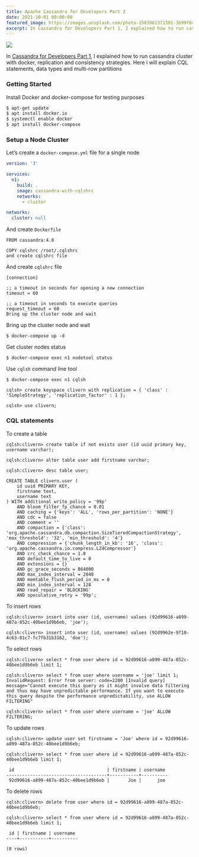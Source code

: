 ```yaml
---
title: Apache Cassandra for Developers Part 2
date: 2021-10-01 00:00:00
featured_image: https://images.unsplash.com/photo-1503961371391-3b99f64f0b0b
excerpt: In Cassandra for Developers Part 1, I explained how to run cassandra cluster with docker, replication and consistency strategies. Here i will explain CQL statements, data types and multi-row partitions
---
```


![](https://images.unsplash.com/photo-1503961371391-3b99f64f0b0b)

In [Cassandra for Developers Part 1](https://clivern.com/apache-cassandra-for-developers-part-1/ "https://clivern.com/apache-cassandra-for-developers-part-1/"), I explained how to run cassandra cluster with docker, replication and consistency strategies. Here i will explain CQL statements, data types and multi-row partitions

### Getting Started

Install Docker and docker-compose for testing purposes

```bash
$ apt-get update
$ apt install docker.io
$ systemctl enable docker
$ apt install docker-compose
```

### Setup a Node Cluster

Let’s create a `docker-compose.yml` file for a single node

```yaml
version: '3'

services:
  n1:
    build: .
    image: cassandra-with-cqlshrc
    networks:
      - cluster

networks:
  cluster: null
```

And create `Dockerfile`

```
FROM cassandra:4.0

COPY cqlshrc /root/.cqlshrc
and create cqlshrc file
```

And create `cqlshrc` file

```
[connection]

;; a timeout in seconds for opening a new connection
timeout = 60

;; a timeout in seconds to execute queries
request_timeout = 60
Bring up the cluster node and wait
```

Bring up the cluster node and wait

```
$ docker-compose up -d
```

Get cluster nodes status

```
$ docker-compose exec n1 nodetool status
```

Use `cqlsh` command line tool

```
$ docker-compose exec n1 cqlsh

cqlsh> create keyspace clivern with replication = { 'class' : 'SimpleStrategy', 'replication_factor' : 1 };

cqlsh> use clivern;
```

### CQL statements

To create a table

```
cqlsh:clivern> create table if not exists user (id uuid primary key, username varchar);

cqlsh:clivern> alter table user add firstname varchar;

cqlsh:clivern> desc table user;

CREATE TABLE clivern.user (
    id uuid PRIMARY KEY,
    firstname text,
    username text
) WITH additional_write_policy = '99p'
    AND bloom_filter_fp_chance = 0.01
    AND caching = {'keys': 'ALL', 'rows_per_partition': 'NONE'}
    AND cdc = false
    AND comment = ''
    AND compaction = {'class': 'org.apache.cassandra.db.compaction.SizeTieredCompactionStrategy', 'max_threshold': '32', 'min_threshold': '4'}
    AND compression = {'chunk_length_in_kb': '16', 'class': 'org.apache.cassandra.io.compress.LZ4Compressor'}
    AND crc_check_chance = 1.0
    AND default_time_to_live = 0
    AND extensions = {}
    AND gc_grace_seconds = 864000
    AND max_index_interval = 2048
    AND memtable_flush_period_in_ms = 0
    AND min_index_interval = 128
    AND read_repair = 'BLOCKING'
    AND speculative_retry = '99p';
```

To insert rows

```
cqlsh:clivern> insert into user (id, username) values (92d99616-a899-487a-852c-40bee1d9b6eb, 'joe');

cqlsh:clivern> insert into user (id, username) values (92d9962e-9710-4c63-81c7-fc7fb31b3162, 'doe');
```

To select rows

```
cqlsh:clivern> select * from user where id = 92d99616-a899-487a-852c-40bee1d9b6eb limit 1;

cqlsh:clivern> select * from user where username = 'joe' limit 1;
InvalidRequest: Error from server: code=2200 [Invalid query] message="Cannot execute this query as it might involve data filtering and thus may have unpredictable performance. If you want to execute this query despite the performance unpredictability, use ALLOW FILTERING"

cqlsh:clivern> select * from user where username = 'joe' ALLOW FILTERING;
```

To update rows

```
cqlsh:clivern> update user set firstname = 'Joe' where id = 92d99616-a899-487a-852c-40bee1d9b6eb;

cqlsh:clivern> select * from user where id = 92d99616-a899-487a-852c-40bee1d9b6eb limit 1;

 id                                   | firstname | username
--------------------------------------+-----------+----------
 92d99616-a899-487a-852c-40bee1d9b6eb |       Joe |      joe
```

To delete rows

```
cqlsh:clivern> delete from user where id = 92d99616-a899-487a-852c-40bee1d9b6eb;

cqlsh:clivern> select * from user where id = 92d99616-a899-487a-852c-40bee1d9b6eb limit 1;

 id | firstname | username
----+-----------+----------

(0 rows)
```
